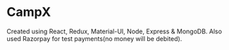 # CampX

Created using React, Redux, Material-UI, Node, Express & MongoDB. Also used Razorpay for test payments(no money will be debited).
